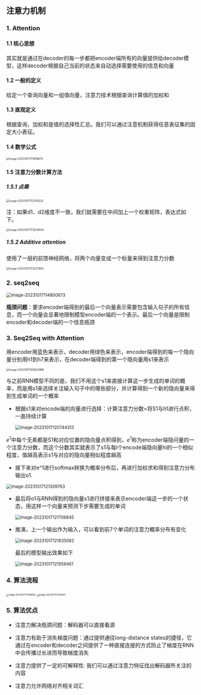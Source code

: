 ## 注意力机制

### 1. Attention

#### 1.1 核心思想

其实就是通过在decoder的每一步都把encoder端所有的向量提供给decoder模型，这样decoder根据自己当前的状态来自动选择需要使用的信息和向量

#### 1.2 一般的定义

给定一个查询向量和一组值向量，注意力技术根据查询计算值的加权和

#### 1.3 直观定义

根据查询，加权和是值的选择性汇总。我们可以通过注意机制获得任意表征集的固定大小表征。

#### 1.4 数学公式

<img src="注意力机制.assets/image-20231017171838674.png" alt="image-20231017171838674" style="zoom:50%;" />



#### 1.5 注意力分数计算方法

##### 1.5.1 点乘

<img src="注意力机制.assets/image-20231017172700222.png" alt="image-20231017172700222" style="zoom:50%;" />

注：如果d1、d2维度不一致，我们就需要在中间加上一个权重矩阵，表达式如下。

<img src="注意力机制.assets/image-20231017173024044.png" alt="image-20231017173024044" style="zoom:50%;" />

##### 1.5.2 Additive attention

使用了一层的前馈神经网络，将两个向量变成一个标量来得到注意力分数

<img src="注意力机制.assets/image-20231017173237600.png" alt="image-20231017173237600" style="zoom:50%;" />

### 2. seq2seq

<img src="注意力机制.assets/image-20231017114800673.png" alt="image-20231017114800673" style="zoom:80%;" />

**瓶颈问题**：要求encoder端得到的最后一个向量表示需要包含输入句子的所有信息，而一个向量会显著地限制模型encoder端的一个表示。最后一个向量是限制encoder和decoder端的一个信息瓶颈

### 3. Seq2Seq with Attention

用encoder用蓝色来表示，decoder用绿色来表示，encoder端得到的每一个隐向量分别用h1到h7来表示，在decoder端得到的第一个隐向量用s1来表示

<img src="注意力机制.assets/image-20231017120622968.png" alt="image-20231017120622968" style="zoom: 50%;" />

与之前RNN模型不同的是，我们不用这个s1来直接计算这一步生成的单词的概率，而是用s1来选择关注输入句子中的哪些部分，并计算得到一个新的隐向量来得到生成单词的一个概率

- 根据s1来对encode端的向量进行选择：计算注意力分数=将S1与h1进行点积，一直持续计算

  <img src="注意力机制.assets/image-20231017120744313.png" alt="image-20231017120744313" style="zoom: 80%;" />

$e^1$中每个无素都是S1和对应位置的隐向量点积得到，$e^1$称为encoder端隐问量的一个注意力分数，而这个分数其实就表示了s1与每I个encode端隐向量hi的一个相似程度，值越高表示s1与对应的隐向量相似程度越高

- 接下来对e^1进行softmax转换为概率分布后，再进行加权求和得到注意力分布输出o1.

<img src="注意力机制.assets/image-20231017121309763.png" alt="image-20231017121309763" style="zoom:80%;" />

- 最后将o1与RNN得到的隐向量s1进行拼接来表示encoder端这一步的一个状态，用这样一个向量来预测下步需要生成的单词

  <img src="注意力机制.assets/image-20231017121706845.png" alt="image-20231017121706845" style="zoom:80%;" />

- 推演，上一个输出作为输入，可以看到前7个单词的注意力概率分布有变化

  <img src="注意力机制.assets/image-20231017121835082.png" alt="image-20231017121835082" style="zoom:80%;" />

  最后的模型输出效果如下

  <img src="注意力机制.assets/image-20231017121956461.png" alt="image-20231017121956461" style="zoom:80%;" />

  

### 4. 算法流程

<img src="注意力机制.assets/image-20231017171146858.png" alt="image-20231017171146858" style="zoom:40%;" />

<img src="注意力机制.assets/image-20231017171206421.png" alt="image-20231017171206421" style="zoom:40%;" />

### 5. 算法优点

- 注意力解决瓶颈问题：解码器可以直接看源

- 注意力有助于消失梯度问题：通过提供通往long-distance states的捷径，它通过在encoder和decoder之间提供了一种直接连接的方式防止了梯度在RNN中会传播过长进而导致梯度消失

- 注意力提供了一定的可解释性: 我们可以通过注意力特征找出解码器所关注的内容
- 注意力允许网络对齐相关词汇